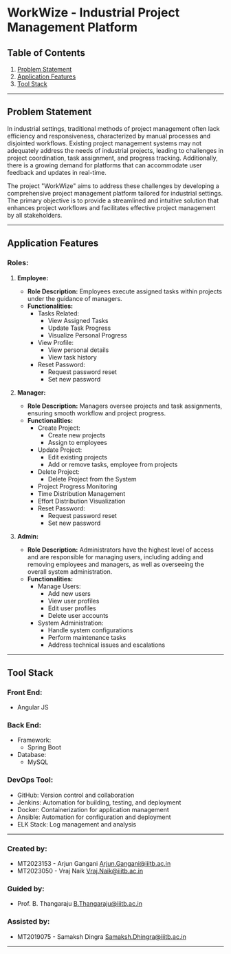 # WorkWize - Industrial Project Management Platform

## Table of Contents

1. [Problem Statement](#problem-statement)
2. [Application Features](#application-features)
3. [Tool Stack](#tool-stack)

---

## Problem Statement

In industrial settings, traditional methods of project management often lack efficiency and responsiveness, characterized by manual processes and disjointed workflows. Existing project management systems may not adequately address the needs of industrial projects, leading to challenges in project coordination, task assignment, and progress tracking. Additionally, there is a growing demand for platforms that can accommodate user feedback and updates in real-time.

The project "WorkWize" aims to address these challenges by developing a comprehensive project management platform tailored for industrial settings. The primary objective is to provide a streamlined and intuitive solution that enhances project workflows and facilitates effective project management by all stakeholders.

---

## Application Features

### Roles:

1. **Employee:**
   - **Role Description:** Employees execute assigned tasks within projects under the guidance of managers.
   - **Functionalities:**
     - Tasks Related:
       - View Assigned Tasks
       - Update Task Progress
       - Visualize Personal Progress
     - View Profile:
       - View personal details
       - View task history
     - Reset Password:
       - Request password reset
       - Set new password

2. **Manager:**
   - **Role Description:** Managers oversee projects and task assignments, ensuring smooth workflow and project progress.
   - **Functionalities:**
     - Create Project:
       - Create new projects
       - Assign to employees
     - Update Project:
       - Edit existing projects
       - Add or remove tasks, employee from projects
     - Delete Project:
       - Delete Project from the System
     - Project Progress Monitoring
     - Time Distribution Management
     - Effort Distribution Visualization
     - Reset Password:
       - Request password reset
       - Set new password

3. **Admin:**
   - **Role Description:** Administrators have the highest level of access and are responsible for managing users, including adding and removing employees and managers, as well as overseeing the overall system administration.
   - **Functionalities:**
     - Manage Users:
       - Add new users
       - View user profiles
       - Edit user profiles
       - Delete user accounts
     - System Administration:
       - Handle system configurations
       - Perform maintenance tasks
       - Address technical issues and escalations

---

## Tool Stack

### Front End:
- Angular JS

### Back End:
- Framework:
  - Spring Boot
- Database:
  - MySQL

### DevOps Tool:
- GitHub: Version control and collaboration
- Jenkins: Automation for building, testing, and deployment
- Docker: Containerization for application management
- Ansible: Automation for configuration and deployment
- ELK Stack: Log management and analysis

---

### Created by:
- MT2023153 - Arjun Gangani [Arjun.Gangani@iiitb.ac.in](mailto:Arjun.Gangani@iiitb.ac.in)
- MT2023050 - Vraj Naik [Vraj.Naik@iiitb.ac.in](mailto:Vraj.Naik@iiitb.ac.in)

### Guided by:

- Prof. B. Thangaraju [B.Thangaraju@iiitb.ac.in](mailto:B.Thangaraju@iiitb.ac.in)

### Assisted by:
- MT2019075 - Samaksh Dingra [Samaksh.Dhingra@iiitb.ac.in](mailto:Samakash.Dhingra@iiitb.ac.in)
---


